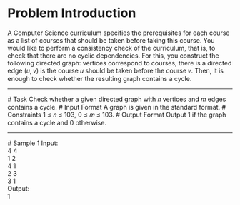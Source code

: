 # Problem Introduction
A Computer Science curriculum specifies the prerequisites for each course as a list of courses that should be
taken before taking this course. You would like to perform a consistency check of the curriculum, that is,
to check that there are no cyclic dependencies. For this, you construct the following directed graph: vertices
correspond to courses, there is a directed edge (𝑢, 𝑣) is the course 𝑢 should be taken before the course 𝑣.
Then, it is enough to check whether the resulting graph contains a cycle.
<hr>
# Task
Check whether a given directed graph with 𝑛 vertices and 𝑚 edges contains a cycle.
# Input Format
A graph is given in the standard format.
# Constraints
1 ≤ 𝑛 ≤ 103, 0 ≤ 𝑚 ≤ 103.
# Output Format
Output 1 if the graph contains a cycle and 0 otherwise.
<hr>
# Sample 1
  Input:<br>
    4 4<br>
    1 2<br>
    4 1<br>
    2 3<br>
    3 1<br>
  Output:<br>
  1
  
